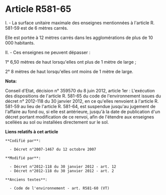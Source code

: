 # Article R581-65

I. - La surface unitaire maximale des enseignes mentionnées à l'article R. 581-59 est de 6 mètres carrés.

Elle est portée à 12 mètres carrés dans les agglomérations de plus de 10 000 habitants.

II. - Ces enseignes ne peuvent dépasser :

1° 6,50 mètres de haut lorsqu'elles ont plus de 1 mètre de large ;

2° 8 mètres de haut lorsqu'elles ont moins de 1 mètre de large.

**Nota:**

Conseil d'Etat, décision n° 359570 du 8 juin 2012, article 1er :  L'exécution des dispositions de l'article R. 581-65 du code
de  l'environnement issues du décret n° 2012-118 du 30 janvier 2012, en ce  qu'elles renvoient à l'article R. 581-59 au lieu
de l'article R. 581-64,  est suspendue jusqu'au jugement de l'affaire au fond ou, si elle est  antérieure, jusqu'à la date de
publication d'un décret portant  modification de ce renvoi, afin de l'étendre aux enseignes scellées au  sol ou installées
directement sur le sol.

**Liens relatifs à cet article**

	**Codifié par**:

	  - Décret n°2007-1467 du 12 octobre 2007

	**Modifié par**:

	  - Décret n°2012-118 du 30 janvier 2012 - art. 12
	  - Décret n°2012-118 du 30 janvier 2012 - art. 2

	**Anciens textes**:

	  - Code de l'environnement - art. R581-60 (VT)
